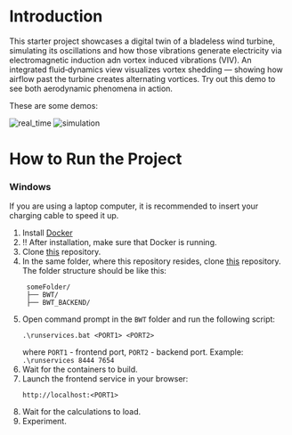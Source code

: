 # Introduction

This starter project showcases a digital twin of a bladeless wind turbine, simulating its oscillations and how those vibrations generate electricity via electromagnetic induction adn vortex induced vibrations (VIV). An integrated fluid‐dynamics view visualizes vortex shedding — showing how airflow past the turbine creates alternating vortices. Try out this demo to see both aerodynamic phenomena in action.

These are some demos:

![real_time](https://media.giphy.com/media/n7uv6xDg39Cb4CVQ6P/giphy.gif)
![simulation](https://media.giphy.com/media/s5Kz8FArrjxKVc9mqt/giphy.gif)


# How to Run the Project

### Windows

If you are using a laptop computer, it is recommended to insert your charging cable to speed it up.

1. Install [Docker](https://www.docker.com/)
2. :bangbang: After installation, make sure that Docker is running.
3. Clone [this](https://github.com/adomas-vensas/BWT) repository.
4. In the same folder, where this repository resides, clone [this](https://github.com/adomas-vensas/BWT_BACKEND) repository.
   The folder structure should be like this:
   ```
    someFolder/
    ├── BWT/
    ├── BWT_BACKEND/
   ```
6. Open command prompt in the `BWT` folder and run the following script:
   ```
   .\runservices.bat <PORT1> <PORT2>
   ```
   where `PORT1` - frontend port, `PORT2` - backend port. Example: `.\runservices 8444 7654`
7. Wait for the containers to build.
8. Launch the frontend service in your browser:
   ```
   http://localhost:<PORT1>
   ```
9. Wait for the calculations to load.
10. Experiment.
